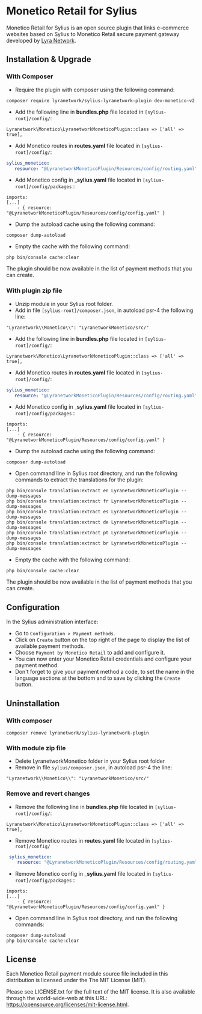 # Monetico Retail for Sylius

Monetico Retail for Sylius is an open source plugin that links e-commerce websites based on Sylius to Monetico Retail secure payment gateway developed by [Lyra Network](https://www.lyra.com/).

## Installation & Upgrade

### With Composer
- Require the plugin with composer using the following command:

```
composer require lyranetwork/sylius-lyranetwork-plugin dev-monetico-v2
```
- Add the following line in  __bundles.php__  file located in `[sylius-root]/config/`:

```
Lyranetwork\Monetico\LyranetworkMoneticoPlugin::class => ['all' => true],
```

- Add Monetico routes in  __routes.yaml__  file located in `[sylius-root]/config/`:

 ```yaml
 sylius_monetico:
    resource: "@LyranetworkMoneticoPlugin/Resources/config/routing.yaml"
 ```

- Add Monetico config in ___sylius.yaml__  file located in `[sylius-root]/config/packages` :

```
imports:
[...]
    - { resource: "@LyranetworkMoneticoPlugin/Resources/config/config.yaml" }
```

- Dump the autoload cache using the following command:

```
composer dump-autoload
```

- Empty the cache with the following command:

```
php bin/console cache:clear
```

The plugin should be now available in the list of payment methods that you can create.

### With plugin zip file
- Unzip module in your Sylius root folder.
- Add in file `[sylius-root]/composer.json`, in autoload psr-4 the following line:

```
"Lyranetwork\\Monetico\\": "LyranetworkMonetico/src/"
```
- Add the following line in  __bundles.php__  file located in `[sylius-root]/config/`:

```
Lyranetwork\Monetico\LyranetworkMoneticoPlugin::class => ['all' => true],
```

- Add Monetico routes in  __routes.yaml__  file located in `[sylius-root]/config/`:

 ```yaml
 sylius_monetico:
    resource: "@LyranetworkMoneticoPlugin/Resources/config/routing.yaml"
 ```

- Add Monetico config in ___sylius.yaml__  file located in `[sylius-root]/config/packages` :

```
imports:
[...]
    - { resource: "@LyranetworkMoneticoPlugin/Resources/config/config.yaml" }
```

- Dump the autoload cache using the following command:

```
composer dump-autoload
```

- Open command line in Sylius root directory, and run the following commands to extract the translations for the plugin:

```
php bin/console translation:extract en LyranetworkMoneticoPlugin --dump-messages
php bin/console translation:extract fr LyranetworkMoneticoPlugin --dump-messages
php bin/console translation:extract es LyranetworkMoneticoPlugin --dump-messages
php bin/console translation:extract de LyranetworkMoneticoPlugin --dump-messages
php bin/console translation:extract pt LyranetworkMoneticoPlugin --dump-messages
php bin/console translation:extract br LyranetworkMoneticoPlugin --dump-messages
```

- Empty the cache with the following command:

```
php bin/console cache:clear
```

The plugin should be now available in the list of payment methods that you can create.

## Configuration
In the Sylius administration interface:
- Go to `Configuration > Payment methods`.
- Click on `Create` button on the top right of the page to display the list of available payment methods.
- Choose `Payment by Monetico Retail` to add and configure it.
- You can now enter your Monetico Retail credentials and configure your payment method. 
- Don't forget to give your payment method a code, to set the name in the language sections at the bottom and to save by clicking the `Create` button.

## Uninstallation

### With composer
```
composer remove lyranetwork/sylius-lyranetwork-plugin
```

### With module zip file
- Delete LyranetworkMonetico folder in your Sylius root folder
- Remove in file `sylius/composer.json`, in autoload psr-4 the line:

```
"Lyranetwork\\Monetico\\": "LyranetworkMonetico/src/"
```

### Remove and revert changes
- Remove the following line in  __bundles.php__  file located in `[sylius-root]/config/`:

```
Lyranetwork\Monetico\LyranetworkMoneticoPlugin::class => ['all' => true],
```

- Remove Monetico routes in  __routes.yaml__  file located in `[sylius-root]/config/`

```yaml
 sylius_monetico:
    resource: "@LyranetworkMoneticoPlugin/Resources/config/routing.yaml"
```

- Remove Monetico config in ___sylius.yaml__  file located in `[sylius-root]/config/packages` :

```
imports:
[...]
    - { resource: "@LyranetworkMoneticoPlugin/Resources/config/config.yaml" }
```

- Open command line in Sylius root directory, and run the following commands:

```
composer dump-autoload
php bin/console cache:clear
```
## License

Each Monetico Retail payment module source file included in this distribution is licensed under the The MIT License (MIT).

Please see LICENSE.txt for the full text of the MIT license. It is also available through the world-wide-web at this URL: https://opensource.org/licenses/mit-license.html.